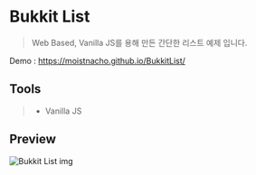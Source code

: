 # Bukkit List
> Web Based, Vanilla JS를 용해 만든 간단한 리스트 예제 입니다.



Demo : https://moistnacho.github.io/BukkitList/

## Tools
> + Vanilla JS

## Preview
![Bukkit List img](https://user-images.githubusercontent.com/59498305/98068799-7024e980-1ea0-11eb-9318-ecbafe22e313.png)
